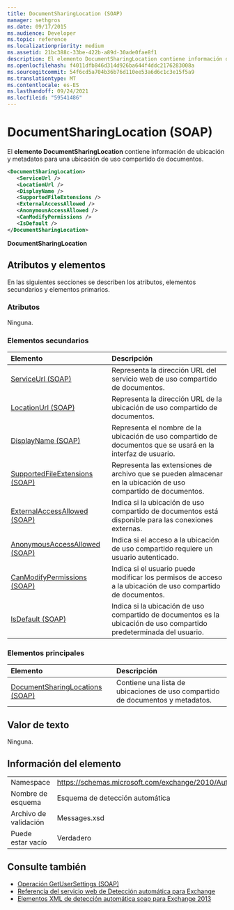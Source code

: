 ```yaml
---
title: DocumentSharingLocation (SOAP)
manager: sethgros
ms.date: 09/17/2015
ms.audience: Developer
ms.topic: reference
ms.localizationpriority: medium
ms.assetid: 21bc388c-33be-422b-a89d-30ade0fae8f1
description: El elemento DocumentSharingLocation contiene información de ubicación y metadatos para una ubicación de uso compartido de documentos.
ms.openlocfilehash: f4011dfb846d314d926ba644f4ddc2176283008a
ms.sourcegitcommit: 54f6cd5a704b36b76d110ee53a6d6c1c3e15f5a9
ms.translationtype: MT
ms.contentlocale: es-ES
ms.lasthandoff: 09/24/2021
ms.locfileid: "59541486"
---
```

# <a name="documentsharinglocation-soap"></a>DocumentSharingLocation (SOAP)

El **elemento DocumentSharingLocation** contiene información de ubicación y metadatos para una ubicación de uso compartido de documentos. 
  
```XML
<DocumentSharingLocation>
   <ServiceUrl />
   <LocationUrl />
   <DisplayName />
   <SupportedFileExtensions />
   <ExternalAccessAllowed />
   <AnonymousAccessAllowed />
   <CanModifyPermissions />
   <IsDefault />
</DocumentSharingLocation>
```

 **DocumentSharingLocation**
## <a name="attributes-and-elements"></a>Atributos y elementos

En las siguientes secciones se describen los atributos, elementos secundarios y elementos primarios.
  
### <a name="attributes"></a>Atributos

Ninguna.
  
### <a name="child-elements"></a>Elementos secundarios

|**Elemento**|**Descripción**|
|:-----|:-----|
|[ServiceUrl (SOAP)](serviceurl-soap.md) <br/> |Representa la dirección URL del servicio web de uso compartido de documentos.  <br/> |
|[LocationUrl (SOAP)](locationurl-soap.md) <br/> |Representa la dirección URL de la ubicación de uso compartido de documentos.  <br/> |
|[DisplayName (SOAP)](displayname-soap.md) <br/> |Representa el nombre de la ubicación de uso compartido de documentos que se usará en la interfaz de usuario.  <br/> |
|[SupportedFileExtensions (SOAP)](supportedfileextensions-soap.md) <br/> |Representa las extensiones de archivo que se pueden almacenar en la ubicación de uso compartido de documentos.  <br/> |
|[ExternalAccessAllowed (SOAP)](externalaccessallowed-soap.md) <br/> |Indica si la ubicación de uso compartido de documentos está disponible para las conexiones externas.  <br/> |
|[AnonymousAccessAllowed (SOAP)](anonymousaccessallowed-soap.md) <br/> |Indica si el acceso a la ubicación de uso compartido requiere un usuario autenticado.  <br/> |
|[CanModifyPermissions (SOAP)](canmodifypermissions-soap.md) <br/> |Indica si el usuario puede modificar los permisos de acceso a la ubicación de uso compartido de documentos.  <br/> |
|[IsDefault (SOAP)](isdefault-soap.md) <br/> |Indica si la ubicación de uso compartido de documentos es la ubicación de uso compartido predeterminada del usuario.  <br/> |
   
### <a name="parent-elements"></a>Elementos principales

|**Elemento**|**Descripción**|
|:-----|:-----|
|[DocumentSharingLocations (SOAP)](documentsharinglocations-soap.md) <br/> |Contiene una lista de ubicaciones de uso compartido de documentos y metadatos.  <br/> |
   
## <a name="text-value"></a>Valor de texto

Ninguna.
  
## <a name="element-information"></a>Información del elemento

|||
|:-----|:-----|
|Namespace  <br/> |https://schemas.microsoft.com/exchange/2010/Autodiscover  <br/> |
|Nombre de esquema  <br/> |Esquema de detección automática  <br/> |
|Archivo de validación  <br/> |Messages.xsd  <br/> |
|Puede estar vacío  <br/> |Verdadero  <br/> |
   
## <a name="see-also"></a>Consulte también

- [Operación GetUserSettings (SOAP)](getusersettings-operation-soap.md)
- [Referencia del servicio web de Detección automática para Exchange](autodiscover-web-service-reference-for-exchange.md)
- [Elementos XML de detección automática soap para Exchange 2013](soap-autodiscover-xml-elements-for-exchange-2013.md)

